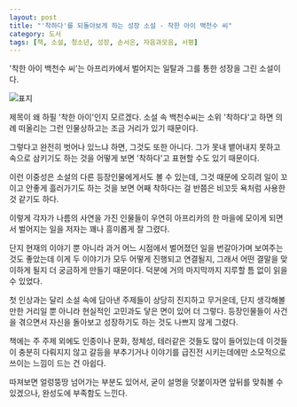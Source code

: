 ```yaml
---
layout: post
title: "'착하다'를 되돌아보게 하는 성장 소설 - 착한 아이 백천수 씨"
category: 도서
tags: [책, 소설, 청소년, 성장, 손서은, 자음과모음, 서평]
---
```


'착한 아이 백천수 씨'는
아프리카에서 벌어지는 일탈과 그를 통한 성장을 그린 소설이다.

![표지](https://images2.imgbox.com/ac/4c/8Pg0ivo3_o.jpg)

제목이 왜 하필 '착한 아이'인지 모르겠다.
소설 속 백천수씨는 소위 '착하다'고 하면 의례 떠올리는 그런 인물상하고는 조금 거리가 있기 때문이다.

그렇다고 완전히 벗어나 있느냐 하면, 그것도 또한 아니다.
그가 못내 뱉어내지 못하고 속으로 삼키기도 하는 것을
어떻게 보면 '착하다'고 표현할 수도 있기 때문이다.

이런 이중성은 소설의 다른 등장인물에게서도 볼 수 있는데,
그것 때문에 오히려 일이 꼬이고 안좋게 흘러가기도 하는 것을 보면
어째 착하다는 걸 반쯤은 비꼬듯 욕처럼 사용한 것 같기도 하다.

이렇게 각자가 나름의 사연을 가진 인물들이
우연히 아프리카의 한 마을에 모이게 되면서 벌어지는 일을 저자는 꽤나 흥미롭게 잘 그렸다.

단지 현재의 이야기 뿐 아니라
과거 어느 시점에서 벌어졌던 일을 번갈아가며 보여주는 것도 좋았는데
이게 두 이야기가 모두 어떻게 진행되고 연결될지,
그래서 어떤 결말을 맞이하게 될지 더 궁금하게 만들기 때문이다.
덕분에 거의 마지막까지 지루할 틈 없이 읽을 수 있었다.

첫 인상과는 달리 소설 속에 담아낸 주제들이 상당히 진지하고 무거운데,
단지 생각해볼만한 거리일 뿐 아니라 현실적인 고민과도 닿은 면이 있어 더 그렇다.
등장인물들이 사건을 겪으면서 자신을 돌아보고 성장하기도 하는 것도 나쁘지 않게 그렸다.

책에는 주 주제 외에도 인종이나 문화, 정체성, 테러같은 것들도 많이 들어있는데
이것들이 충분히 다뤄지지 않고
갈등을 부추기거나 이야기를 급진전 시키는데에만 소모적으로 쓰이는 느낌이 드는 건 아쉽다.

따져보면 얼렁뚱땅 넘어가는 부분도 있어서,
굳이 설명을 덧붙이자면 앞뒤를 맞춰볼 수 있겠으나,
완성도에 부족함도 느낀다.
